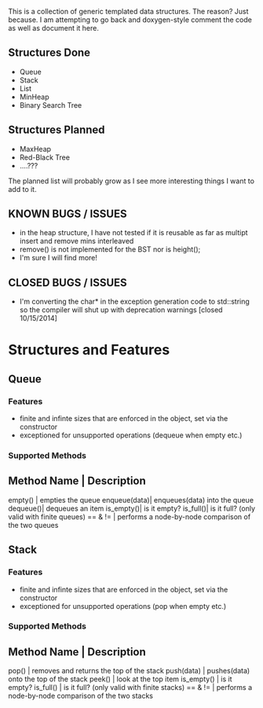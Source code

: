 This is a collection of generic templated data structures. The reason? Just because. 
I am attempting to go back and doxygen-style comment the code as well as document it here.


Structures Done
--------------------
* Queue
* Stack
* List
* MinHeap
* Binary Search Tree

Structures Planned
-----------------------
* MaxHeap
* Red-Black Tree
* ....???



The planned list will probably grow as I see more interesting things I want to add to it. 


KNOWN BUGS / ISSUES
-----------------------
* in the heap structure, I have not tested if it is reusable as far as multipt insert and remove mins interleaved
* remove() is not implemented for the BST nor is height();
* I'm sure I will find more!

CLOSED BUGS / ISSUES
------------------------
* I'm converting the char* in the exception generation code to std::string so the compiler will shut up with deprecation warnings [closed 10/15/2014]


Structures and Features
============================

Queue
--------
### Features
* finite and infinte sizes that are enforced in the object, set via the constructor
* exceptioned for unsupported operations (dequeue when empty etc.)
### Supported Methods

Method Name | Description
-----------------------------------
empty()	| empties the queue
enqueue(data)| enqueues(data) into the queue
dequeue()| dequeues an item
is_empty()| is it empty?
is_full()| is it full? (only valid with finite queues)
== & !=	| performs a node-by-node comparison of the two queues

Stack
-------------
### Features
* finite and infinte sizes that are enforced in the object, set via the constructor
* exceptioned for unsupported operations (pop when empty etc.)
### Supported Methods

Method Name 	| Description
-----------------------------------
pop()		| removes and returns the top of the stack
push(data)	| pushes(data) onto the top of the stack
peek()		| look at the top item
is_empty()	| is it empty?
is_full()	| is it full? (only valid with finite stacks)
== & !=		| performs a node-by-node comparison of the two stacks

